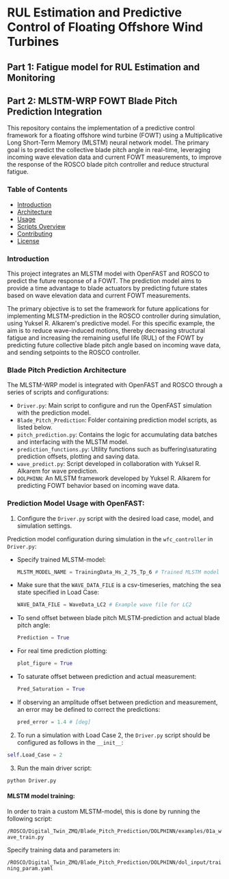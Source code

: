 # RUL Estimation and Predictive Control of Floating Offshore Wind Turbines

## Part 1: Fatigue model for RUL Estimation and Monitoring


## Part 2: MLSTM-WRP FOWT Blade Pitch Prediction Integration

This repository contains the implementation of a predictive control framework for a floating offshore wind turbine (FOWT) using a Multiplicative Long Short-Term Memory (MLSTM) neural network model. The primary goal is to predict the collective blade pitch angle in real-time, leveraging incoming wave elevation data and current FOWT measurements, to improve the response of the ROSCO blade pitch controller and reduce structural fatigue.

### Table of Contents
- [Introduction](#introduction)
- [Architecture](#architecture)
- [Usage](#usage)
- [Scripts Overview](#scripts-overview)
- [Contributing](#contributing)
- [License](#license)

### Introduction

This project integrates an MLSTM model with OpenFAST and ROSCO to predict the future response of a FOWT. The prediction model aims to provide a time advantage to blade actuators by predicting future states based on wave elevation data and current FOWT measurements.

The primary objective is to set the framework for future applications for implementing MLSTM-prediction in the ROSCO controller during simulation, using Yuksel R. Alkarem's predictive model. For this specific example, the aim is to reduce wave-induced motions, thereby decreasing structural fatigue and increasing the remaining useful life (RUL) of the FOWT by predicting future collective blade pitch angle based on incoming wave data, and sending setpoints to the ROSCO controller. 

### Blade Pitch Prediction Architecture

The MLSTM-WRP model is integrated with OpenFAST and ROSCO through a series of scripts and configurations:

- `Driver.py`: Main script to configure and run the OpenFAST simulation with the prediction model.
- `Blade_Pitch_Prediction`: Folder containing prediction model scripts, as listed below.
- `pitch_prediction.py`: Contains the logic for accumulating data batches and interfacing with the MLSTM model.
- `prediction_functions.py`: Utility functions such as buffering\saturating prediction offsets, plotting and saving data. 
- `wave_predict.py`: Script developed in collaboration with Yuksel R. Alkarem for wave prediction.
- `DOLPHINN`: An MLSTM framework developed by Yuksel R. Alkarem for predicting FOWT behavior based on incoming wave data.
  
### Prediction Model Usage with OpenFAST:
1. Configure the `Driver.py` script with the desired load case, model, and simulation settings.

Prediction model configuration during simulation in the `wfc_controller` in `Driver.py`:

- Specify trained MLSTM-model:
    ```python
    MLSTM_MODEL_NAME = TrainingData_Hs_2_75_Tp_6 # Trained MLSTM model
     ```

- Make sure that the `WAVE_DATA_FILE` is a csv-timeseries, matching the sea state specified in Load Case:
    ```python
    WAVE_DATA_FILE = WaveData_LC2 # Example wave file for LC2
     ```
- To send offset between blade pitch MLSTM-prediction and actual blade pitch angle:
    ```python
    Prediction = True 
     ```
    
-  For real time prediction plotting:
    ```python
    plot_figure = True
     ```

- To saturate offset between prediction and actual measurement:
    ```python
    Pred_Saturation = True
     ```

- If observing an amplitude offset between prediction and measurement, an error may be defined to correct the predictions:
    ```python
    pred_error = 1.4 # [deg]
     ```
    
2. To run a simulation with Load Case 2, the `Driver.py` script should be configured as follows in the `__init__`:
  ```python
  self.Load_Case = 2
   ```

3. Run the main driver script:
```bash
python Driver.py
```

#### MLSTM model training:

In order to train a custom MLSTM-model, this is done by running the following script:

`/ROSCO/Digital_Twin_ZMQ/Blade_Pitch_Prediction/DOLPHINN/examples/01a_wave_train.py`

Specify training data and parameters in:

`/ROSCO/Digital_Twin_ZMQ/Blade_Pitch_Prediction/DOLPHINN/dol_input/training_param.yaml`

